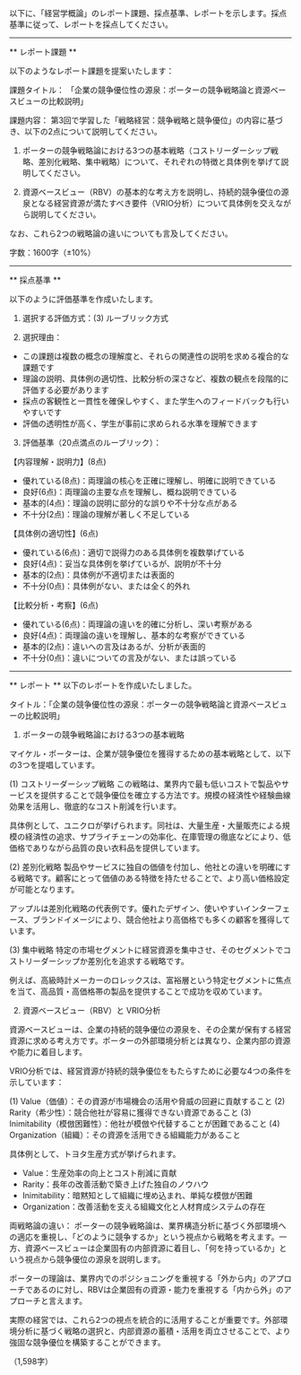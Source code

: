 以下に、「経営学概論」のレポート課題、採点基準、レポートを示します。採点基準に従って、レポートを採点してください。

---------------------------------------
** レポート課題 **

以下のようなレポート課題を提案いたします：

課題タイトル：
「企業の競争優位性の源泉：ポーターの競争戦略論と資源ベースビューの比較説明」

課題内容：
第3回で学習した「戦略経営：競争戦略と競争優位」の内容に基づき、以下の2点について説明してください。

1. ポーターの競争戦略論における3つの基本戦略（コストリーダーシップ戦略、差別化戦略、集中戦略）について、それぞれの特徴と具体例を挙げて説明してください。

2. 資源ベースビュー（RBV）の基本的な考え方を説明し、持続的競争優位の源泉となる経営資源が満たすべき要件（VRIO分析）について具体例を交えながら説明してください。

なお、これら2つの戦略論の違いについても言及してください。

字数：1600字（±10%）

---------------------------------------
** 採点基準 **

以下のように評価基準を作成いたします。

1. 選択する評価方式：(3) ルーブリック方式

2. 選択理由：
- この課題は複数の概念の理解度と、それらの関連性の説明を求める複合的な課題です
- 理論の説明、具体例の適切性、比較分析の深さなど、複数の観点を段階的に評価する必要があります
- 採点の客観性と一貫性を確保しやすく、また学生へのフィードバックも行いやすいです
- 評価の透明性が高く、学生が事前に求められる水準を理解できます

3. 評価基準（20点満点のルーブリック）：

【内容理解・説明力】(8点)
- 優れている(8点)：両理論の核心を正確に理解し、明確に説明できている
- 良好(6点)：両理論の主要な点を理解し、概ね説明できている
- 基本的(4点)：理論の説明に部分的な誤りや不十分な点がある
- 不十分(2点)：理論の理解が著しく不足している

【具体例の適切性】(6点)
- 優れている(6点)：適切で説得力のある具体例を複数挙げている
- 良好(4点)：妥当な具体例を挙げているが、説明が不十分
- 基本的(2点)：具体例が不適切または表面的
- 不十分(0点)：具体例がない、または全く的外れ

【比較分析・考察】(6点)
- 優れている(6点)：両理論の違いを的確に分析し、深い考察がある
- 良好(4点)：両理論の違いを理解し、基本的な考察ができている
- 基本的(2点)：違いへの言及はあるが、分析が表面的
- 不十分(0点)：違いについての言及がない、または誤っている

---------------------------------------
** レポート **
以下のレポートを作成いたしました。

タイトル：「企業の競争優位性の源泉：ポーターの競争戦略論と資源ベースビューの比較説明」

1. ポーターの競争戦略論における3つの基本戦略

マイケル・ポーターは、企業が競争優位を獲得するための基本戦略として、以下の3つを提唱しています。

(1) コストリーダーシップ戦略
この戦略は、業界内で最も低いコストで製品やサービスを提供することで競争優位を確立する方法です。規模の経済性や経験曲線効果を活用し、徹底的なコスト削減を行います。

具体例として、ユニクロが挙げられます。同社は、大量生産・大量販売による規模の経済性の追求、サプライチェーンの効率化、在庫管理の徹底などにより、低価格でありながら品質の良い衣料品を提供しています。

(2) 差別化戦略
製品やサービスに独自の価値を付加し、他社との違いを明確にする戦略です。顧客にとって価値のある特徴を持たせることで、より高い価格設定が可能となります。

アップルは差別化戦略の代表例です。優れたデザイン、使いやすいインターフェース、ブランドイメージにより、競合他社より高価格でも多くの顧客を獲得しています。

(3) 集中戦略
特定の市場セグメントに経営資源を集中させ、そのセグメントでコストリーダーシップか差別化を追求する戦略です。

例えば、高級時計メーカーのロレックスは、富裕層という特定セグメントに焦点を当て、高品質・高価格帯の製品を提供することで成功を収めています。

2. 資源ベースビュー（RBV）と VRIO分析

資源ベースビューは、企業の持続的競争優位の源泉を、その企業が保有する経営資源に求める考え方です。ポーターの外部環境分析とは異なり、企業内部の資源や能力に着目します。

VRIO分析では、経営資源が持続的競争優位をもたらすために必要な4つの条件を示しています：

(1) Value（価値）：その資源が市場機会の活用や脅威の回避に貢献すること
(2) Rarity（希少性）：競合他社が容易に獲得できない資源であること
(3) Inimitability（模倣困難性）：他社が模倣や代替することが困難であること
(4) Organization（組織）：その資源を活用できる組織能力があること

具体例として、トヨタ生産方式が挙げられます。
- Value：生産効率の向上とコスト削減に貢献
- Rarity：長年の改善活動で築き上げた独自のノウハウ
- Inimitability：暗黙知として組織に埋め込まれ、単純な模倣が困難
- Organization：改善活動を支える組織文化と人材育成システムの存在

両戦略論の違い：
ポーターの競争戦略論は、業界構造分析に基づく外部環境への適応を重視し、「どのように競争するか」という視点から戦略を考えます。一方、資源ベースビューは企業固有の内部資源に着目し、「何を持っているか」という視点から競争優位の源泉を説明します。

ポーターの理論は、業界内でのポジショニングを重視する「外から内」のアプローチであるのに対し、RBVは企業固有の資源・能力を重視する「内から外」のアプローチと言えます。

実際の経営では、これら2つの視点を統合的に活用することが重要です。外部環境分析に基づく戦略の選択と、内部資源の蓄積・活用を両立させることで、より強固な競争優位を構築することができます。

（1,598字）

